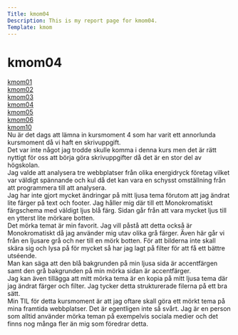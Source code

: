 ```yaml
---
Title: kmom04
Description: This is my report page for kmom04.
Template: kmom
---
```


kmom04
==========================
<div class="menu">
<a href="kmom01" class="clrlink">kmom01</a><br>
<a href="kmom02" class="clrlink">kmom02</a><br>
<a href="kmom03" class="clrlink">kmom03</a><br>
<a href="kmom04" class="clrlink">kmom04</a><br>
<a href="kmom05" class="clrlink">kmom05</a><br>
<a href="kmom06" class="clrlink">kmom06</a><br>
<a href="kmom10" class="clrlink">kmom10</a><br>

</div>
<div class="reportright">
Nu är det dags att lämna in kursmoment 4 som har varit ett annorlunda kursmoment då vi haft en skrivuppgift.<br> Det var inte något jag trodde skulle komma i denna kurs men det är rätt nyttigt för oss att börja göra skrivuppgifter då det är en stor del av högskolan. <br>
Jag valde att analysera tre webbplatser från olika energidryck företag vilket var väldigt spännande och kul då det kan vara en schysst omställning från att programmera till att analysera. <br>
Jag har inte gjort mycket ändringar på mitt ljusa tema förutom att jag ändrat lite färger på text och footer. Jag håller mig där till ett Monokromatiskt färgschema med väldigt ljus blå färg. Sidan går från att vara mycket ljus till en ytterst lite mörkare botten.<br>
Det mörka temat är min favorit. Jag vill påstå att detta också är Monokromatiskt då jag använder mig utav olika grå färger. Även här går vi från en ljusare grå och ner till en mörk botten. För att bilderna inte skall skära sig och lysa på för mycket så har jag lagt på filter för att få ett bättre utséende.<br>
Man kan säga att den blå bakgrunden på min ljusa sida är accentfärgen samt den grå bakgrunden på min mörka sidan är accentfärger.<br>
Jag kan även tillägga att mitt mörka tema är en kopia på mitt ljusa tema där jag ändrat färger och filter. Jag tycker detta strukturerade filerna på ett bra sätt.<br>
Min TIL för detta kursmoment är att jag oftare skall göra ett mörkt tema på mina framtida webbplatser. Det är egentligen inte så svårt. Jag är en person som alltid använder mörka teman på exempelvis sociala medier och det finns nog många fler än mig som föredrar detta.
</div>

